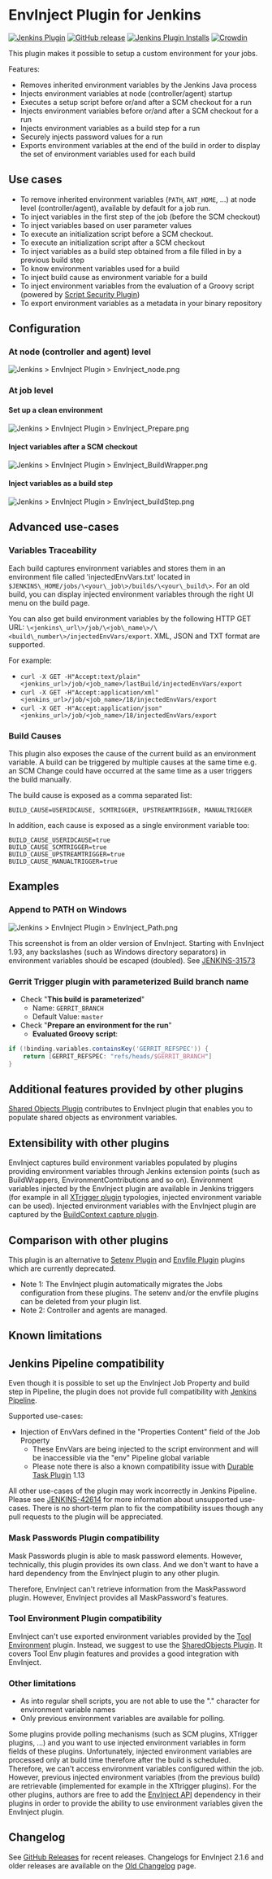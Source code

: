 # EnvInject Plugin for Jenkins

[![Jenkins Plugin](https://img.shields.io/jenkins/plugin/v/envinject.svg)](https://plugins.jenkins.io/envinject)
[![GitHub release](https://img.shields.io/github/release/jenkinsci/envinject-plugin.svg?label=changelog)](https://github.com/jenkinsci/envinject-plugin/releases/latest)
[![Jenkins Plugin Installs](https://img.shields.io/jenkins/plugin/i/envinject.svg?color=blue)](https://plugins.jenkins.io/envinject)
[![Crowdin](https://badges.crowdin.net/e/1e527e5f51ea7c0403a0f74a5d7f09e5/localized.svg)](https://jenkins.crowdin.com/envinject-plugin)

This plugin makes it possible to setup a custom environment for your jobs.

Features:
* Removes inherited environment variables by the Jenkins Java process
* Injects environment variables at node (controller/agent) startup
* Executes a setup script before or/and after a SCM checkout for a run
* Injects environment variables before or/and after a SCM checkout for a run
* Injects environment variables as a build step for a run
* Securely injects password values for a run
* Exports environment variables at the end of the build in order to display the set of environment variables used for each build

## Use cases

-   To remove inherited environment variables (`PATH`, `ANT_HOME`, ...) at
    node level (controller/agent), available by default for a job run.
-   To inject variables in the first step of the job (before the SCM checkout)
-   To inject variables based on user parameter values
-   To execute an initialization script before a SCM checkout.
-   To execute an initialization script after a SCM checkout
-   To inject variables as a build step obtained from a file filled in
    by a previous build step
-   To know environment variables used for a build
-   To inject build cause as environment variable for a build
-   To inject environment variables from the evaluation of a Groovy
    script (powered by [Script Security Plugin](https://wiki.jenkins.io/display/JENKINS/Script+Security+Plugin))
-   To export environment variables as a metadata in your binary
    repository

## Configuration

### At node (controller and agent) level

![](docs/images/a0fe189750e157d60b0a0f6ef844ca9221a1269d.png "Jenkins > EnvInject Plugin > EnvInject_node.png")

### At job level

#### Set up a clean environment

![](docs/images/561833e712b15bbcf3008bf7a34b468608f6c35b.png "Jenkins > EnvInject Plugin > EnvInject_Prepare.png")

#### Inject variables after a SCM checkout

![](docs/images/f6ac7022302083d1e8359babf478bacc1c70f926.png "Jenkins > EnvInject Plugin > EnvInject_BuildWrapper.png")

#### Inject variables as a build step

![](docs/images/0e0feead5d341176a406f68395e6f9df8b09a390.png "Jenkins > EnvInject Plugin > EnvInject_buildStep.png")

## Advanced use-cases

### Variables Traceability

Each build captures environment variables and stores them in an environment file called 'injectedEnvVars.txt' located in
`$JENKINS\_HOME/jobs/\<your\_job\>/builds/\<your\_build\>`.
For an old build, you can display injected environment variables through the right UI menu on the build page.

You can also get build environment variables by the following HTTP GET URL:
`\<jenkins\_url\>/job/\<job\_name\>/\<build\_number\>/injectedEnvVars/export`.
XML, JSON and TXT format are supported.

For example:

-   `curl -X GET -H"Accept:text/plain" <jenkins_url>/job/<job_name>/lastBuild/injectedEnvVars/export`
-   `curl -X GET -H"Accept:application/xml" <jenkins_url>/job/<job_name>/18/injectedEnvVars/export`
-   `curl -X GET -H"Accept:application/json" <jenkins_url>/job/<job_name>/18/injectedEnvVars/export`

### Build Causes

This plugin also exposes the cause of the current build as an environment variable.
A build can be triggered by multiple causes at the same time e.g. an SCM Change could have occurred at the same time as a user triggers the build manually.

The build cause is exposed as a comma separated list:

```
BUILD_CAUSE=USERIDCAUSE, SCMTRIGGER, UPSTREAMTRIGGER, MANUALTRIGGER
```

In addition, each cause is exposed as a single environment variable too:

```
BUILD_CAUSE_USERIDCAUSE=true
BUILD_CAUSE_SCMTRIGGER=true
BUILD_CAUSE_UPSTREAMTRIGGER=true
BUILD_CAUSE_MANUALTRIGGER=true
```

## Examples

### Append to PATH on Windows

![](docs/images/ca90953a80d9748b1f558ddcb4e7fb27354dd1b2.png "Jenkins > EnvInject Plugin > EnvInject_Path.png")

This screenshot is from an older version of EnvInject. Starting with EnvInject 1.93, any backslashes (such as Windows directory separators) in environment variables should be escaped (doubled).
See [JENKINS-31573](https://issues.jenkins-ci.org/browse/JENKINS-31573)

### Gerrit Trigger plugin with parameterized Build branch name

-   Check "**This build is parameterized**"
    -   Name: `GERRIT_BRANCH`
    -   Default Value: `master`
-   Check "**Prepare an environment for the run**"
    -   **Evaluated Groovy script**:

```groovy
if (!binding.variables.containsKey('GERRIT_REFSPEC')) {
    return [GERRIT_REFSPEC: "refs/heads/$GERRIT_BRANCH"]
}
```

## Additional features provided by other plugins

[Shared Objects Plugin](https://plugins.jenkins.io/shared-objects) contributes to EnvInject plugin that enables you to populate shared objects as environment variables.

## Extensibility with other plugins

EnvInject captures build environment variables populated by plugins providing environment variables through Jenkins extension points
(such as BuildWrappers, EnvironmentContributions and so on).
Environment variables injected by the EnvInject plugin are available in Jenkins triggers
(for example in all [XTrigger plugin](https://plugins.jenkins.io/xtrigger) typologies, injected environment variable can be used).
Injected environment variables with the EnvInject plugin are captured by the [BuildContext capture plugin](https://plugins.jenkins.io/buildcontext-capture).

## Comparison with other plugins

This plugin is an alternative to [Setenv
Plugin](https://wiki.jenkins.io/display/JENKINS/Setenv+Plugin) and
[Envfile Plugin](https://plugins.jenkins.io/envfile) plugins which are currently deprecated.

* Note 1: The EnvInject plugin automatically migrates the Jobs configuration from these plugins.
The setenv and/or the envfile plugins can be deleted from your plugin list.
* Note 2: Controller and agents are managed.

## Known limitations

## Jenkins Pipeline compatibility

Even though it is possible to set up the EnvInject Job Property and
build step in Pipeline, the plugin does not provide full compatibility
with [Jenkins Pipeline](https://jenkins.io/doc/book/pipeline/).

Supported use-cases:

-   Injection of EnvVars defined in the "Properties Content" field of
    the Job Property
    -   These EnvVars are being injected to the script environment and will be inaccessible via the "env" Pipeline global variable
    -   Please note there is also a known compatibility issue with [Durable Task Plugin](https://plugins.jenkins.io/durable-task) 1.13

All other use-cases of the plugin may work incorrectly in Jenkins Pipeline.
Please
see [JENKINS-42614](https://issues.jenkins-ci.org/browse/JENKINS-42614) for more information about unsupported use-cases.
There is no short-term plan to fix the compatibility issues though any pull requests to the plugin will be appreciated.

### Mask Passwords Plugin compatibility

Mask Passwords plugin is able to mask password elements.
However, technically, this plugin provides its own class.
And we don't want to have a hard dependency from the EnvInject plugin to any other plugin.

Therefore, EnvInject can't retrieve information from the MaskPassword plugin.
However, EnvInject provides all MaskPassword's features.

### Tool Environment Plugin compatibility

EnvInject can't use exported environment variables provided by the [Tool Environment](https://plugins.jenkins.io/toolenv) plugin.
Instead, we suggest to use the [SharedObjects Plugin](https://plugins.jenkins.io/shared-objects).
It covers Tool Env plugin features and provides a good integration with EnvInject.

### Other limitations

-   As into regular shell scripts, you are not able to use the "." character for environment variable names
-   Only previous environment variables are available for polling.

Some plugins provide polling mechanisms (such as SCM plugins, XTrigger plugins, ...) and you want to use injected environment variables in form fields of these plugins.
Unfortunately, injected environment variables are processed only at build time therefore after the build is scheduled.
Therefore, we can't access environment variables configured within the job.
However, previous injected environment variables (from the previous build) are retrievable
(implemented for example in the XTtrigger plugins).
For the other plugins, authors are free to add the [EnvInject API](https://plugins.jenkins.io/envinject-api) dependency in their plugins in order to provide the ability to use environment variables given the EnvInject plugin.

## Changelog

See [GitHub Releases](https://github.com/jenkinsci/envinject-plugin/releases) for recent releases.
Changelogs for EnvInject 2.1.6 and older releases are available on the [Old Changelog](./docs/CHANGELOG_OLD.md) page.
